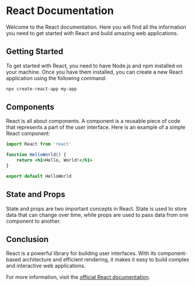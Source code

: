 # React Documentation

Welcome to the React documentation. Here you will find all the information you need to get started with React and build amazing web applications.

## Getting Started

To get started with React, you need to have Node.js and npm installed on your machine. Once you have them installed, you can create a new React application using the following command:

```bash
npx create-react-app my-app
```

## Components

React is all about components. A component is a reusable piece of code that represents a part of the user interface. Here is an example of a simple React component:

```jsx
import React from 'react'

function HelloWorld() {
    return <h1>Hello, World!</h1>
}

export default HelloWorld
```

## State and Props

State and props are two important concepts in React. State is used to store data that can change over time, while props are used to pass data from one component to another.

## Conclusion

React is a powerful library for building user interfaces. With its component-based architecture and efficient rendering, it makes it easy to build complex and interactive web applications.

For more information, visit the [official React documentation](https://reactjs.org/docs/getting-started.html).
